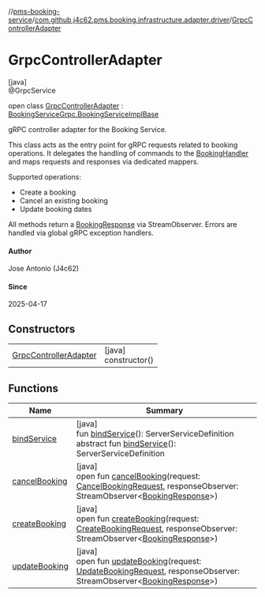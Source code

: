 //[pms-booking-service](../../../index.md)/[com.github.j4c62.pms.booking.infrastructure.adapter.driver](../index.md)/[GrpcControllerAdapter](index.md)

# GrpcControllerAdapter

[java]\
@GrpcService

open class [GrpcControllerAdapter](index.md) : [BookingServiceGrpc.BookingServiceImplBase](../../com.github.j4c62.pms.booking.infrastructure.provider.grpc/-booking-service-grpc/-booking-service-impl-base/index.md)

gRPC controller adapter for the Booking Service. 

This class acts as the entry point for gRPC requests related to booking operations. It delegates the handling of commands to the [BookingHandler](../../com.github.j4c62.pms.booking.domain.driver.handler/-booking-handler/index.md) and maps requests and responses via dedicated mappers. 

Supported operations: 

- Create a booking
- Cancel an existing booking
- Update booking dates

All methods return a [BookingResponse](../../com.github.j4c62.pms.booking.infrastructure.provider.grpc/-booking-response/index.md) via StreamObserver. Errors are handled via global gRPC exception handlers.

#### Author

Jose Antonio (J4c62)

#### Since

2025-04-17

## Constructors

| | |
|---|---|
| [GrpcControllerAdapter](-grpc-controller-adapter.md) | [java]<br>constructor() |

## Functions

| Name | Summary |
|---|---|
| [bindService](../../com.github.j4c62.pms.booking.infrastructure.provider.grpc/-booking-service-grpc/-booking-service-impl-base/bind-service.md) | [java]<br>fun [bindService](../../com.github.j4c62.pms.booking.infrastructure.provider.grpc/-booking-service-grpc/-booking-service-impl-base/bind-service.md)(): ServerServiceDefinition<br>abstract fun [bindService](index.md#994931071%2FFunctions%2F-1170581573)(): ServerServiceDefinition |
| [cancelBooking](cancel-booking.md) | [java]<br>open fun [cancelBooking](cancel-booking.md)(request: [CancelBookingRequest](../../com.github.j4c62.pms.booking.infrastructure.provider.grpc/-cancel-booking-request/index.md), responseObserver: StreamObserver&lt;[BookingResponse](../../com.github.j4c62.pms.booking.infrastructure.provider.grpc/-booking-response/index.md)&gt;) |
| [createBooking](create-booking.md) | [java]<br>open fun [createBooking](create-booking.md)(request: [CreateBookingRequest](../../com.github.j4c62.pms.booking.infrastructure.provider.grpc/-create-booking-request/index.md), responseObserver: StreamObserver&lt;[BookingResponse](../../com.github.j4c62.pms.booking.infrastructure.provider.grpc/-booking-response/index.md)&gt;) |
| [updateBooking](update-booking.md) | [java]<br>open fun [updateBooking](update-booking.md)(request: [UpdateBookingRequest](../../com.github.j4c62.pms.booking.infrastructure.provider.grpc/-update-booking-request/index.md), responseObserver: StreamObserver&lt;[BookingResponse](../../com.github.j4c62.pms.booking.infrastructure.provider.grpc/-booking-response/index.md)&gt;) |
